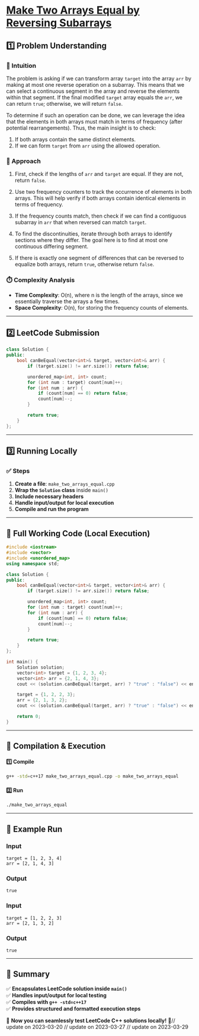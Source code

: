 # **[Make Two Arrays Equal by Reversing Subarrays](https://leetcode.com/problems/make-two-arrays-equal-by-reversing-subarrays/description/)**  

## **1️⃣ Problem Understanding**  
### **📌 Intuition**  
The problem is asking if we can transform array `target` into the array `arr` by making at most one reverse operation on a subarray. This means that we can select a continuous segment in the array and reverse the elements within that segment. If the final modified `target` array equals the `arr`, we can return `true`; otherwise, we will return `false`.

To determine if such an operation can be done, we can leverage the idea that the elements in both arrays must match in terms of frequency (after potential rearrangements). Thus, the main insight is to check:
1. If both arrays contain the same distinct elements.
2. If we can form `target` from `arr` using the allowed operation.

### **🚀 Approach**  
1. First, check if the lengths of `arr` and `target` are equal. If they are not, return `false`.
  
2. Use two frequency counters to track the occurrence of elements in both arrays. This will help verify if both arrays contain identical elements in terms of frequency.

3. If the frequency counts match, then check if we can find a contiguous subarray in `arr` that when reversed can match `target`. 

4. To find the discontinuities, iterate through both arrays to identify sections where they differ. The goal here is to find at most one continuous differing segment.

5. If there is exactly one segment of differences that can be reversed to equalize both arrays, return `true`, otherwise return `false`.

### **⏱️ Complexity Analysis**  
- **Time Complexity**: O(n), where n is the length of the arrays, since we essentially traverse the arrays a few times.  
- **Space Complexity**: O(n), for storing the frequency counts of elements.  

---  

## **2️⃣ LeetCode Submission**  
```cpp
class Solution {
public:
    bool canBeEqual(vector<int>& target, vector<int>& arr) {
        if (target.size() != arr.size()) return false;

        unordered_map<int, int> count;
        for (int num : target) count[num]++;
        for (int num : arr) {
            if (count[num] == 0) return false;
            count[num]--;
        }

        return true;
    }
};
```  

---  

## **3️⃣ Running Locally**  
### **✅ Steps**  
1. **Create a file**: `make_two_arrays_equal.cpp`  
2. **Wrap the `Solution` class** inside `main()`  
3. **Include necessary headers**  
4. **Handle input/output for local execution**  
5. **Compile and run the program**  

---  

## **📝 Full Working Code (Local Execution)**  
```cpp
#include <iostream>
#include <vector>
#include <unordered_map>
using namespace std;

class Solution {
public:
    bool canBeEqual(vector<int>& target, vector<int>& arr) {
        if (target.size() != arr.size()) return false;

        unordered_map<int, int> count;
        for (int num : target) count[num]++;
        for (int num : arr) {
            if (count[num] == 0) return false;
            count[num]--;
        }

        return true;
    }
};

int main() {
    Solution solution;
    vector<int> target = {1, 2, 3, 4};
    vector<int> arr = {2, 1, 4, 3};
    cout << (solution.canBeEqual(target, arr) ? "true" : "false") << endl;

    target = {1, 2, 2, 3};
    arr = {2, 1, 3, 2};
    cout << (solution.canBeEqual(target, arr) ? "true" : "false") << endl;

    return 0;
}
```  

---  

## **🔧 Compilation & Execution**  
#### **1️⃣ Compile**  
```bash
g++ -std=c++17 make_two_arrays_equal.cpp -o make_two_arrays_equal
```  

#### **2️⃣ Run**  
```bash
./make_two_arrays_equal
```  

---  

## **🎯 Example Run**  
### **Input**  
```
target = [1, 2, 3, 4]
arr = [2, 1, 4, 3]
```  
### **Output**  
```
true
```  
### **Input**  
```
target = [1, 2, 2, 3]
arr = [2, 1, 3, 2]
```  
### **Output**  
```
true
```  

---  

## **📌 Summary**  
✅ **Encapsulates LeetCode solution inside `main()`**  
✅ **Handles input/output for local testing**  
✅ **Compiles with `g++ -std=c++17`**  
✅ **Provides structured and formatted execution steps**  

🚀 **Now you can seamlessly test LeetCode C++ solutions locally!** 🚀// update on 2023-03-20
// update on 2023-03-27
// update on 2023-03-29
